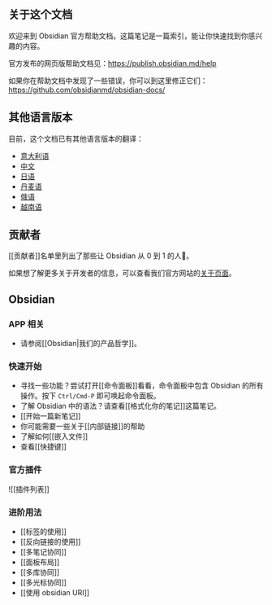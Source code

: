 ## 关于这个文档

欢迎来到 Obsidian 官方帮助文档。这篇笔记是一篇索引，能让你快速找到你感兴趣的内容。

官方发布的网页版帮助文档见：https://publish.obsidian.md/help

如果你在帮助文档中发现了一些错误，你可以到这里修正它们：https://github.com/obsidianmd/obsidian-docs/

## 其他语言版本

目前，这个文档已有其他语言版本的翻译：

- [意大利语](https://publish.obsidian.md/help-it)
- [中文](https://publish.obsidian.md/help-zh)
- [日语](https://publish.obsidian.md/help-ja)
- [丹麦语](https://publish.obsidian.md/help-da)
- [俄语](https://publish.obsidian.md/help-ru)
- [越南语](https://publish.obsidian.md/help-vi)

## 贡献者

[[贡献者]]名单里列出了那些让 Obsidian 从 0 到 1 的人💜。

如果想了解更多关于开发者的信息，可以查看我们官方网站的[关于页面](https://obsidian.md/about)。

## Obsidian

### APP 相关

- 请参阅[[Obsidian|我们的产品哲学]]。

### 快速开始

- 寻找一些功能？尝试打开[[命令面板]]看看，命令面板中包含 Obsidian 的所有操作。按下 `Ctrl/Cmd-P` 即可唤起命令面板。
- 了解 Obsidian 中的语法？请查看[[格式化你的笔记]]这篇笔记。
- [[开始一篇新笔记]]
- 你可能需要一些关于[[内部链接]]的帮助
- 了解如何[[嵌入文件]]
- 查看[[快捷键]]

### 官方插件

![[插件列表]]

### 进阶用法

- [[标签的使用]]
- [[反向链接的使用]]
- [[多笔记协同]]
- [[面板布局]]
- [[多库协同]]
- [[多光标协同]]
- [[使用 obsidian URI]]